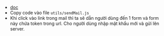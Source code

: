 - [doc](https://nodemailer.com/about/)
- Copy code vào file `utils/sendMail.js`
- Khi click vào link trong mail thì ta sẽ dẫn người dùng đến 1 form và form này chứa token trong url. Cho người dùng nhập mật khẩu mới và gửi lên server.
